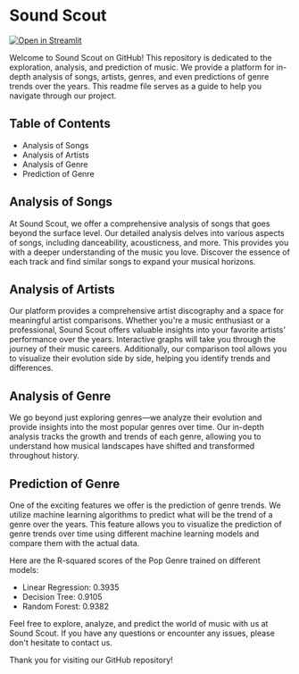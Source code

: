 # Sound Scout
[![Open in Streamlit][share_badge]][share_link]

[share_badge]: https://static.streamlit.io/badges/streamlit_badge_black_white.svg
[share_link]: https://sound-scout.streamlit.app

Welcome to Sound Scout on GitHub! This repository is dedicated to the exploration, analysis, and prediction of music. We provide a platform for in-depth analysis of songs, artists, genres, and even predictions of genre trends over the years. This readme file serves as a guide to help you navigate through our project.

## Table of Contents
- Analysis of Songs
- Analysis of Artists
- Analysis of Genre
- Prediction of Genre

## Analysis of Songs
At Sound Scout, we offer a comprehensive analysis of songs that goes beyond the surface level. Our detailed analysis delves into various aspects of songs, including danceability, acousticness, and more. This provides you with a deeper understanding of the music you love. Discover the essence of each track and find similar songs to expand your musical horizons.

## Analysis of Artists
Our platform provides a comprehensive artist discography and a space for meaningful artist comparisons. Whether you're a music enthusiast or a professional, Sound Scout offers valuable insights into your favorite artists' performance over the years. Interactive graphs will take you through the journey of their music careers. Additionally, our comparison tool allows you to visualize their evolution side by side, helping you identify trends and differences.

## Analysis of Genre
We go beyond just exploring genres—we analyze their evolution and provide insights into the most popular genres over time. Our in-depth analysis tracks the growth and trends of each genre, allowing you to understand how musical landscapes have shifted and transformed throughout history.

## Prediction of Genre
One of the exciting features we offer is the prediction of genre trends. We utilize machine learning algorithms to predict what will be the trend of a genre over the years. This feature allows you to visualize the prediction of genre trends over time using different machine learning models and compare them with the actual data.

Here are the R-squared scores of the Pop Genre trained on different models:

- Linear Regression: 0.3935
- Decision Tree: 0.9105
- Random Forest: 0.9382

Feel free to explore, analyze, and predict the world of music with us at Sound Scout. If you have any questions or encounter any issues, please don't hesitate to contact us.

Thank you for visiting our GitHub repository!

